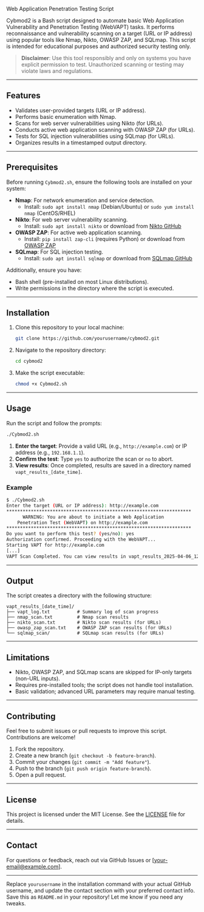 Web Application Penetration Testing Script

Cybmod2 is a Bash script designed to automate basic Web Application Vulnerability and Penetration Testing (WebVAPT) tasks. It performs reconnaissance and vulnerability scanning on a target (URL or IP address) using popular tools like Nmap, Nikto, OWASP ZAP, and SQLmap. This script is intended for educational purposes and authorized security testing only.

> **Disclaimer**: Use this tool responsibly and only on systems you have explicit permission to test. Unauthorized scanning or testing may violate laws and regulations.

---

## Features
- Validates user-provided targets (URL or IP address).
- Performs basic enumeration with Nmap.
- Scans for web server vulnerabilities using Nikto (for URLs).
- Conducts active web application scanning with OWASP ZAP (for URLs).
- Tests for SQL injection vulnerabilities using SQLmap (for URLs).
- Organizes results in a timestamped output directory.

---

## Prerequisites
Before running `Cybmod2.sh`, ensure the following tools are installed on your system:
- **Nmap**: For network enumeration and service detection.
  - Install: `sudo apt install nmap` (Debian/Ubuntu) or `sudo yum install nmap` (CentOS/RHEL)
- **Nikto**: For web server vulnerability scanning.
  - Install: `sudo apt install nikto` or download from [Nikto GitHub](https://github.com/sullo/nikto)
- **OWASP ZAP**: For active web application scanning.
  - Install: `pip install zap-cli` (requires Python) or download from [OWASP ZAP](https://www.zaproxy.org/)
- **SQLmap**: For SQL injection testing.
  - Install: `sudo apt install sqlmap` or download from [SQLmap GitHub](https://github.com/sqlmapproject/sqlmap)

Additionally, ensure you have:
- Bash shell (pre-installed on most Linux distributions).
- Write permissions in the directory where the script is executed.

---

## Installation
1. Clone this repository to your local machine:
   ```bash
   git clone https://github.com/yourusername/cybmod2.git
   ```
2. Navigate to the repository directory:
   ```bash
   cd cybmod2
   ```
3. Make the script executable:
   ```bash
   chmod +x Cybmod2.sh
   ```

---

## Usage
Run the script and follow the prompts:
```bash
./Cybmod2.sh
```

1. **Enter the target**: Provide a valid URL (e.g., `http://example.com`) or IP address (e.g., `192.168.1.1`).
2. **Confirm the test**: Type `yes` to authorize the scan or `no` to abort.
3. **View results**: Once completed, results are saved in a directory named `vapt_results_[date_time]`.

### Example
```bash
$ ./Cybmod2.sh
Enter the target (URL or IP address): http://example.com
********************************************************************
      WARNING: You are about to initiate a Web Application          
    Penetration Test (WebVAPT) on http://example.com            
********************************************************************
Do you want to perform this test? (yes/no): yes
Authorization confirmed. Proceeding with the WebVAPT...
Starting VAPT for http://example.com
[...]
VAPT Scan Completed. You can view results in vapt_results_2025-04-06_12:00:00
```

---

## Output
The script creates a directory with the following structure:
```
vapt_results_[date_time]/
├── vapt_log.txt          # Summary log of scan progress
├── nmap_scan.txt         # Nmap scan results
├── nikto_scan.txt        # Nikto scan results (for URLs)
├── owasp_zap_scan.txt    # OWASP ZAP scan results (for URLs)
└── sqlmap_scan/          # SQLmap scan results (for URLs)
```

---

## Limitations
- Nikto, OWASP ZAP, and SQLmap scans are skipped for IP-only targets (non-URL inputs).
- Requires pre-installed tools; the script does not handle tool installation.
- Basic validation; advanced URL parameters may require manual testing.

---

## Contributing
Feel free to submit issues or pull requests to improve this script. Contributions are welcome!

1. Fork the repository.
2. Create a new branch (`git checkout -b feature-branch`).
3. Commit your changes (`git commit -m "Add feature"`).
4. Push to the branch (`git push origin feature-branch`).
5. Open a pull request.

---

## License
This project is licensed under the MIT License. See the [LICENSE](LICENSE) file for details.

---

## Contact
For questions or feedback, reach out via GitHub Issues or [your-email@example.com].

---

Replace `yourusername` in the installation command with your actual GitHub username, and update the contact section with your preferred contact info. Save this as `README.md` in your repository! Let me know if you need any tweaks.
